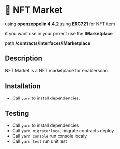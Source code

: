 # 🛒 NFT Market


using  **openzeppelin 4.4.2**
using  **ERC721** for NFT item 

if you want use in your project use the  **IMarketplace**

path **/contracts/interfaces/IMarketplace**

## Description 
NFT Market is a NFT marketplace for enablersdao

## Installation
- Call `yarn` to install dependencies.
  
## Testing
- Call `yarn` to install dependencies
- Call `yarn migrate:local` migrate contracts deploy
- Call `yarn console` run console localy
- Call `yarn test` run unit test
